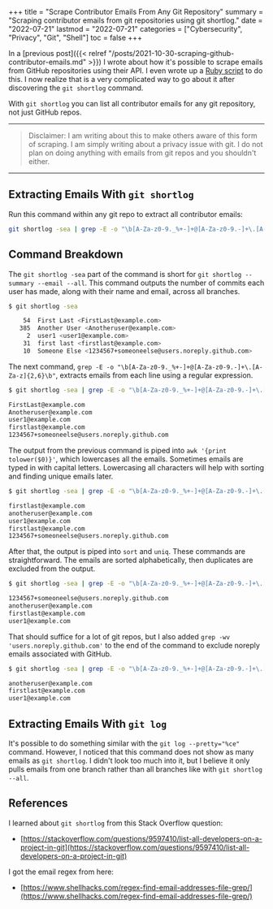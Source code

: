 +++
title = "Scrape Contributor Emails From Any Git Repository"
summary = "Scraping contributor emails from git repositories using git shortlog."
date = "2022-07-21"
lastmod = "2022-07-21"
categories = ["Cybersecurity", "Privacy", "Git", "Shell"]
toc = false
+++

In a [previous post]({{< relref "/posts/2021-10-30-scraping-github-contributor-emails.md" >}}) I wrote about how it's possible to scrape emails from GitHub repositories using their API.
I even wrote up a [Ruby script](https://github.com/nelsonfigueroa/github-email-scraper) to do this.
I now realize that is a very complicated way to go about it after discovering the `git shortlog` command.

With `git shortlog` you can list all contributor emails for any git repository, not just GitHub repos.

---
> Disclaimer: I am writing about this to make others aware of this form of scraping. I am simply writing about a privacy issue with git. I do not plan on doing anything with emails from git repos and you shouldn't either.

---

## Extracting Emails With `git shortlog`

Run this command within any git repo to extract all contributor emails:

```bash
git shortlog -sea | grep -E -o "\b[A-Za-z0-9._%+-]+@[A-Za-z0-9.-]+\.[A-Za-z]{2,6}\b" | awk '{print tolower($0)}' | sort | uniq | grep -wv 'users.noreply.github.com'
```

## Command Breakdown

The `git shortlog -sea` part of the command is short for `git shortlog --summary --email --all`. This command outputs the number of commits each user has made, along with their name and email, across all branches. 

```bash
$ git shortlog -sea

    54  First Last <FirstLast@example.com>
   385  Another User <Anotheruser@example.com>
     2  user1 <user1@example.com>
    31  first last <firstlast@example.com>
    10  Someone Else <1234567+someoneelse@users.noreply.github.com>
```

The next command, `grep -E -o "\b[A-Za-z0-9._%+-]+@[A-Za-z0-9.-]+\.[A-Za-z]{2,6}\b"`, extracts emails from each line using a regular expression.

```bash
$ git shortlog -sea | grep -E -o "\b[A-Za-z0-9._%+-]+@[A-Za-z0-9.-]+\.[A-Za-z]{2,6}\b"

FirstLast@example.com
Anotheruser@example.com
user1@example.com
firstlast@example.com
1234567+someoneelse@users.noreply.github.com
```

The output from the previous command is piped into `awk '{print tolower($0)}'`, which lowercases all the emails. Sometimes emails are typed in with capital letters. Lowercasing all characters will help with sorting and finding unique emails later.

```bash
$ git shortlog -sea | grep -E -o "\b[A-Za-z0-9._%+-]+@[A-Za-z0-9.-]+\.[A-Za-z]{2,6}\b" | awk '{print tolower($0)}'

firstlast@example.com
anotheruser@example.com
user1@example.com
firstlast@example.com
1234567+someoneelse@users.noreply.github.com
```


After that, the output is piped into `sort` and `uniq`. These commands are straightforward. The emails are sorted alphabetically, then duplicates are excluded from the output.

```bash
$ git shortlog -sea | grep -E -o "\b[A-Za-z0-9._%+-]+@[A-Za-z0-9.-]+\.[A-Za-z]{2,6}\b" | awk '{print tolower($0)}' | sort | uniq

1234567+someoneelse@users.noreply.github.com
anotheruser@example.com
firstlast@example.com
user1@example.com
```

That should suffice for a lot of git repos, but I also added `grep -wv 'users.noreply.github.com'` to the end of the command to exclude noreply emails associated with GitHub.

```bash
$ git shortlog -sea | grep -E -o "\b[A-Za-z0-9._%+-]+@[A-Za-z0-9.-]+\.[A-Za-z]{2,6}\b" | awk '{print tolower($0)}' | sort | uniq | grep -wv 'users.noreply.github.com'

anotheruser@example.com
firstlast@example.com
user1@example.com
```

## Extracting Emails With `git log`

It's possible to do something similar with the `git log --pretty="%ce"` command. However, I noticed that this command does not show as many emails as `git shortlog`. I didn't look too much into it, but I believe it only pulls emails from one branch rather than all branches like with `git shortlog --all`.

## References

I learned about `git shortlog` from this Stack Overflow question:
- [https://stackoverflow.com/questions/9597410/list-all-developers-on-a-project-in-git](https://stackoverflow.com/questions/9597410/list-all-developers-on-a-project-in-git)

I got the email regex from here:
- [https://www.shellhacks.com/regex-find-email-addresses-file-grep/](https://www.shellhacks.com/regex-find-email-addresses-file-grep/)
